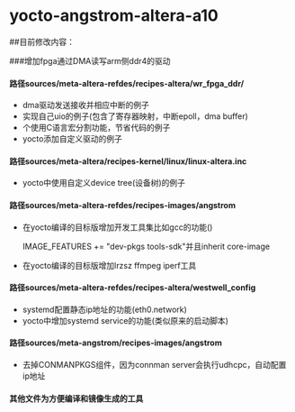 # yocto-angstrom-altera-a10

##目前修改内容：

###增加fpga通过DMA读写arm侧ddr4的驱动

#### 路径sources/meta-altera-refdes/recipes-altera/wr\_fpga\_ddr/
 * dma驱动发送接收并相应中断的例子
 * 实现自己uio的例子(包含了寄存器映射，中断epoll，dma buffer)
 * 个使用C语言宏分割功能，节省代码的例子
 * yocto添加自定义驱动的例子
 
#### 路径sources/meta-altera/recipes-kernel/linux/linux-altera.inc
 * yocto中使用自定义device tree(设备树)的例子

#### 路径sources/meta-altera-refdes/recipes-images/angstrom
 * 在yocto编译的目标版增加开发工具集比如gcc的功能()
 
   IMAGE\_FEATURES += "dev-pkgs tools-sdk"并且inherit core-image

 * 在yocto编译的目标版增加lrzsz ffmpeg iperf工具

#### 路径sources/meta-altera-refdes/recipes-altera/westwell\_config
 * systemd配置静态ip地址的功能(eth0.network)
 * yocto中增加systemd service的功能(类似原来的启动脚本)

#### 路径sources/meta-angstrom/recipes-images/angstrom
 * 去掉CONMANPKGS组件，因为connman server会执行udhcpc，自动配置ip地址

#### 其他文件为方便编译和镜像生成的工具

